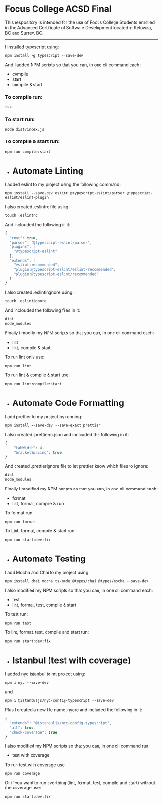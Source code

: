 # Focus College ACSD Final

This respository is intended for the use of Focus College Students enrolled in the Advanced Certificate of Software Development located in Kelowna, BC and Surrey, BC.

---

I installed typescript using:
```
npm install -g typescript --save-dev
```
And I added NPM scripts so that you can, in one cli command each:
- compile
- start
- compile & start

### To compile run:
```
tsc
```
### To start run:
```
node dist/index.js
```

### To compile & start run:
```
npm run compile:start
```

* # Automate Linting

I added eslint to my project using the following command:
```
npm install --save-dev eslint @typescript-eslint/parser @typescript-eslint/eslint-plugin
```
 I also created .eslintrc file using:
```
touch .eslintrc
```
And inclouded the following in it:

``` Javascript
{
  "root": true,
  "parser": "@typescript-eslint/parser",
  "plugins": [
    "@typescript-eslint"
  ],
  "extends": [
    "eslint:recommended",
    "plugin:@typescript-eslint/eslint-recommended",
    "plugin:@typescript-eslint/recommended"
  ]
}
```
I also created .eslintingnore using:
``` 
touch .eslintignore
```
And inclouded the following files in it:
```javascript
dist
node_modules
```
Finally I modify my NPM scripts so that you can, in one cli command each:
- lint
- lint, compile & start

To run lint only use:
```
npm run lint
```
To run lint & compile & start use:
```
npm run lint:compile:start
```

* #  Automate Code Formatting 

I add prettier to my project by running:
```
npm install --save-dev --save-exact prettier
```

I also created .prettierrc.json and inclouded the following in it:
```javascript
{
    "tabWidth": 4,
    "bracketSpacing": true
}
```
And created .prettierignore file to let prettier know which files to ignore:
```javascript
dist
node_modules
```
Finally I modified my NPM scripts so that you can, in one cli command each:
- format
- lint, format, compile & run

To format run:
``` 
npm run format
```
To Lint, format, compile & start run:
```
npm run start:dev:fix
```
* # Automate Testing

I add Mocha and Chai to my project using:
```
npm install chai mocha ts-node @types/chai @types/mocha --save-dev
```
 I also modified my NPM scripts so that you can, in one cli command each:

- test
- lint, format, test, compile & start

To test run:
```
npm run test
```
To lint, format, test, compile and start run:
```
npm run start:dev:fix
```
* # Istanbul (test with coverage)

I added nyc istanbul to mt project using:
``` 
npm i nyc --save-dev
```
and 
```
npm i @istanbuljs/nyc-config-typescript --save-dev
```

Plus I created a new file name .nycrc and included the following in it:
```javascript
{
  "extends": "@istanbuljs/nyc-config-typescript",
  "all": true,
  "check-coverage": true
}
```

I also modified my NPM scripts so that you can, in one cli command run

- test with coverage

To run test with coverage use:
```
npm run coverage
```
Or if you want to run everthing (lint, format, test, compile and start) without the coverage use:
```
npm run start:dev:fix
```

